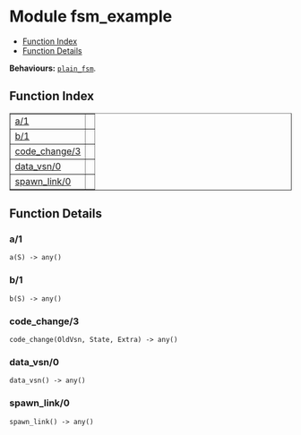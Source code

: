 

# Module fsm_example #
* [Function Index](#index)
* [Function Details](#functions)

__Behaviours:__ [`plain_fsm`](plain_fsm.md).
<a name="index"></a>

## Function Index ##


<table width="100%" border="1" cellspacing="0" cellpadding="2" summary="function index"><tr><td valign="top"><a href="#a-1">a/1</a></td><td></td></tr><tr><td valign="top"><a href="#b-1">b/1</a></td><td></td></tr><tr><td valign="top"><a href="#code_change-3">code_change/3</a></td><td></td></tr><tr><td valign="top"><a href="#data_vsn-0">data_vsn/0</a></td><td></td></tr><tr><td valign="top"><a href="#spawn_link-0">spawn_link/0</a></td><td></td></tr></table>


<a name="functions"></a>

## Function Details ##

<a name="a-1"></a>

### a/1 ###

`a(S) -> any()`


<a name="b-1"></a>

### b/1 ###

`b(S) -> any()`


<a name="code_change-3"></a>

### code_change/3 ###

`code_change(OldVsn, State, Extra) -> any()`


<a name="data_vsn-0"></a>

### data_vsn/0 ###

`data_vsn() -> any()`


<a name="spawn_link-0"></a>

### spawn_link/0 ###

`spawn_link() -> any()`


